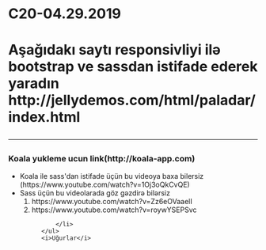 # C20-04.29.2019
<h1>Aşağıdakı saytı responsivliyi ilə bootstrap ve sassdan istifade ederek yaradın
        <b>http://jellydemos.com/html/paladar/index.html</b>
        <hr>
        <h3>Koala yukleme ucun link(http://koala-app.com)</h3>
          <ul>
            <li>Koala ile sass'dan istifade üçün bu videoya baxa bilersiz (https://www.youtube.com/watch?v=1Oj3oQkCvQE)</li>
            <li>Sass üçün bu videolarada göz gəzdirə bilərsiz
                <ol>
                    <li>
                            https://www.youtube.com/watch?v=Zz6eOVaaelI 
                    </li>
                    <li>
                            https://www.youtube.com/watch?v=roywYSEPSvc
                    </li>
                </ol> 
              
              </li>
          </ul>
          <i>Uğurlar</i>
